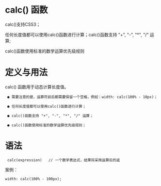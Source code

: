 

# calc() 函数

calc()支持CSS3；

任何长度值都可以使用calc()函数进行计算；calc()函数支持 "+", "-", "*", "/" 运算;
 
 calc()函数使用标准的数学运算优先级规则
 
 
 
# 定义与用法

calc() 函数用于动态计算长度值。

     ● 需要注意的是，运算符前后都需要保留一个空格，例如：width: calc(100% - 10px)；

     ● 任何长度值都可以使用calc()函数进行计算；

     ● calc()函数支持 "+", "-", "*", "/" 运算；

     ● calc()函数使用标准的数学运算优先级规则；
	 
	 
#  语法

```
 calc(expression)	// 一个数学表达式，结果将采用运算后的返
 ```
 
 案例：
 ```
 width: calc(100% - 100px);
 ```
